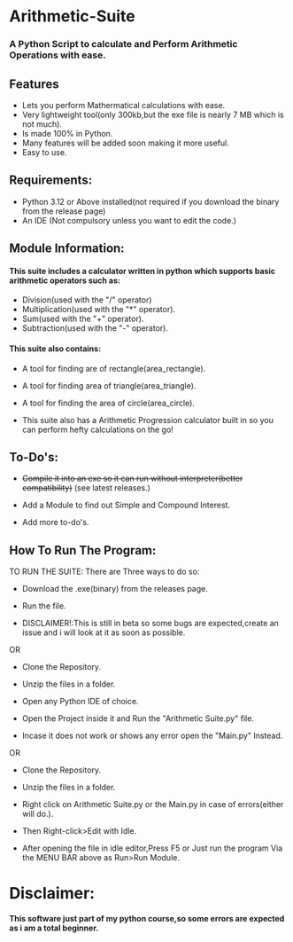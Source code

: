 
# Arithmetic-Suite

### A Python Script to calculate and Perform Arithmetic Operations with ease.

## Features

- Lets you perform Mathermatical calculations with ease.
- Very lightweight tool(only 300kb,but the exe file is nearly 7 MB which is not much).
- Is made 100% in Python. 
- Many features will be added soon making it more useful.
- Easy to use.

## Requirements:

 - Python 3.12 or Above installed(not required if you download the binary from the release page)
 - An IDE (Not compulsory unless you want to edit the code.)

## Module Information:


#### This suite includes a calculator written in python which supports basic arithmetic operators such as:
            
      
- Division(used with the "/" operator)
- Multiplication(used with the "*" operator).
- Sum(used with the "+" operator).
- Subtraction(used with the "-" operator).

#### This suite also contains:
 
- A tool for finding are of rectangle(area_rectangle).

- A tool for finding area of triangle(area_triangle).

- A tool for finding the area of circle(area_circle).

- This suite also has a Arithmetic Progression calculator built in so you can perform hefty calculations on the go!

## To-Do's:

- ~~Compile it into an exe so it can run without interpreter(better compatibility)~~ (see latest releases.)

-  Add a Module to find out Simple and Compound Interest.

- Add more to-do's.

## How To Run The Program:

TO RUN THE SUITE:
There are Three ways to do so:

  - Download the .exe(binary) from the releases page.

  - Run the file.

  - DISCLAIMER!:This is still in beta so some bugs are expected,create an issue and i will look at it as soon as possible.

OR

  - Clone the Repository.

  - Unzip the files in a folder.

  - Open any Python IDE of choice.

  - Open the Project inside it and Run the "Arithmetic Suite.py" file.

  - Incase it does not work or shows any error open the "Main.py" Instead.

OR

  - Clone the Repository.

  - Unzip the files in a folder.

  - Right click on Arithmetic Suite.py or the Main.py in case of errors(either will do.).

  - Then Right-click>Edit with Idle.
   
  - After opening the file in idle editor,Press F5 or Just run the program Via the MENU BAR above as Run>Run Module.
                   
  # Disclaimer:
  
  #### This software just part of my python course,so some errors are expected as i am a total beginner.
